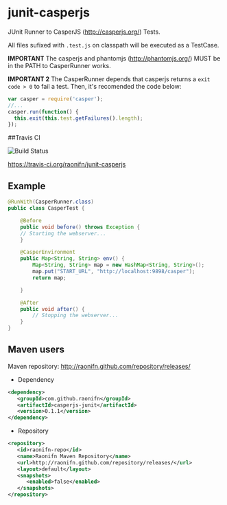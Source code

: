 junit-casperjs 
==============

JUnit Runner to CasperJS (http://casperjs.org/) Tests.

All files sufixed with `.test.js` on classpath will be executed as a TestCase.

**IMPORTANT**
The casperjs and phantomjs (http://phantomjs.org/) MUST be in the PATH to CasperRunner works.

**IMPORTANT 2**
The CasperRunner depends that casperjs returns a `exit code > 0` to fail a test. Then, it's recomended the code below:
```javascript
var casper = require('casper');
//...
casper.run(function() {
  this.exit(this.test.getFailures().length);
});
```

##Travis CI

![Build Status](https://travis-ci.org/raonifn/junit-casperjs.png?branch=master)

https://travis-ci.org/raonifn/junit-casperjs

## Example
```java
@RunWith(CasperRunner.class)
public class CasperTest {

	@Before
	public void before() throws Exception {
    // Starting the webserver...
	}

	@CasperEnvironment
	public Map<String, String> env() {
		Map<String, String> map = new HashMap<String, String>();
		map.put("START_URL", "http://localhost:9898/casper");
		return map;

	}

	@After
	public void after() {
		// Stopping the webserver...
	}
}

```

## Maven users
Maven repository: http://raonifn.github.com/repository/releases/

* Dependency
```xml
<dependency>
   <groupId>com.github.raonifn</groupId>
   <artifactId>casperjs-junit</artifactId>
   <version>0.1.1</version>
</dependency>
```

* Repository
```xml
<repository>
   <id>raonifn-repo</id>
   <name>Raonifn Maven Repository</name>
   <url>http://raonifn.github.com/repository/releases/</url>
   <layout>default</layout>
   <snapshots>
      <enabled>false</enabled>
   </snapshots>
</repository>
```
